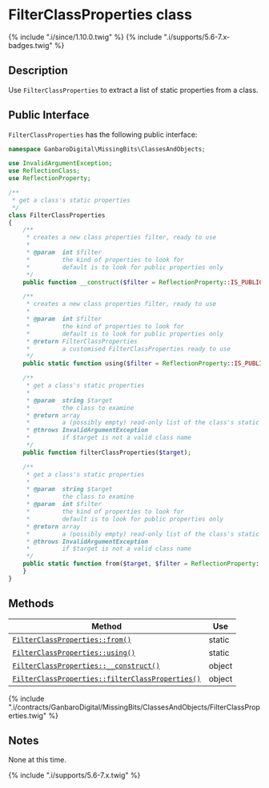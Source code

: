 # FilterClassProperties class

{% include ".i/since/1.10.0.twig" %}
{% include ".i/supports/5.6-7.x-badges.twig" %}

## Description

Use `FilterClassProperties` to extract a list of static properties from a class.

## Public Interface

`FilterClassProperties` has the following public interface:

```php
namespace GanbaroDigital\MissingBits\ClassesAndObjects;

use InvalidArgumentException;
use ReflectionClass;
use ReflectionProperty;

/**
 * get a class's static properties
 */
class FilterClassProperties
{
    /**
     * creates a new class properties filter, ready to use
     *
     * @param  int $filter
     *         the kind of properties to look for
     *         default is to look for public properties only
     */
    public function __construct($filter = ReflectionProperty::IS_PUBLIC);

    /**
     * creates a new class properties filter, ready to use
     *
     * @param  int $filter
     *         the kind of properties to look for
     *         default is to look for public properties only
     * @return FilterClassProperties
     *         a customised FilterClassProperties ready to use
     */
    public static function using($filter = ReflectionProperty::IS_PUBLIC);

    /**
     * get a class's static properties
     *
     * @param  string $target
     *         the class to examine
     * @return array
     *         a (possibly empty) read-only list of the class's static properties
     * @throws InvalidArgumentException
     *         if $target is not a valid class name
     */
    public function filterClassProperties($target);

    /**
     * get a class's static properties
     *
     * @param  string $target
     *         the class to examine
     * @param  int $filter
     *         the kind of properties to look for
     *         default is to look for public properties only
     * @return array
     *         a (possibly empty) read-only list of the class's static properties
     * @throws InvalidArgumentException
     *         if $target is not a valid class name
     */
    public static function from($target, $filter = ReflectionProperty::IS_PUBLIC);
    }
}
```

## Methods

Method | Use
-------|----
[`FilterClassProperties::from()`](FilterClassProperties.from.html) | static
[`FilterClassProperties::using()`](FilterClassProperties.using.html) | static
[`FilterClassProperties::__construct()`](FilterClassProperties.__construct.html) | object
[`FilterClassProperties::filterClassProperties()`](FilterClassProperties.filterClassProperties.html) | object

{% include ".i/contracts/GanbaroDigital/MissingBits/ClassesAndObjects/FilterClassProperties.twig" %}

## Notes

None at this time.

{% include ".i/supports/5.6-7.x.twig" %}
